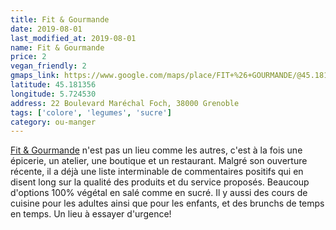 ```yaml
---
title: Fit & Gourmande
date: 2019-08-01
last_modified_at: 2019-08-01
name: Fit & Gourmande
price: 2
vegan_friendly: 2
gmaps_link: https://www.google.com/maps/place/FIT+%26+GOURMANDE/@45.1813538,5.7245169,15z/data=!4m2!3m1!1s0x0:0x8f98405ed8e6df27?sa=X&ved=2ahUKEwiXobrZmvXjAhVKWxoKHevODdIQ_BIwDXoECAoQCA
latitude: 45.181356
longitude: 5.724530
address: 22 Boulevard Maréchal Foch, 38000 Grenoble
tags: ['colore', 'legumes', 'sucre']
category: ou-manger
---
```


[Fit & Gourmande](https://www.facebook.com/fitetgourmande/) n'est pas un lieu comme les autres, c'est à la fois une épicerie, un atelier, une boutique et un restaurant.
Malgré son ouverture récente, il a déjà une liste interminable de commentaires positifs qui en disent long sur la qualité des produits et du service proposés. Beaucoup d'options 100% végétal en salé comme en sucré. Il y aussi des cours de cuisine pour les adultes ainsi que pour les enfants, et des brunchs de temps en temps. Un lieu à essayer d'urgence!





